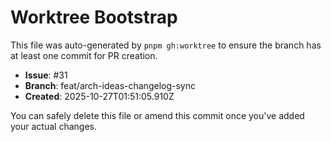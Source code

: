 # Worktree Bootstrap

This file was auto-generated by `pnpm gh:worktree` to ensure the branch has at least one commit for PR creation.

- **Issue**: #31
- **Branch**: feat/arch-ideas-changelog-sync
- **Created**: 2025-10-27T01:51:05.910Z

You can safely delete this file or amend this commit once you've added your actual changes.

